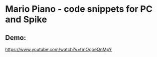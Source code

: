 # Mario Piano - code snippets for PC and Spike 

## Demo:
https://www.youtube.com/watch?v=fmOgoeQnMpY

